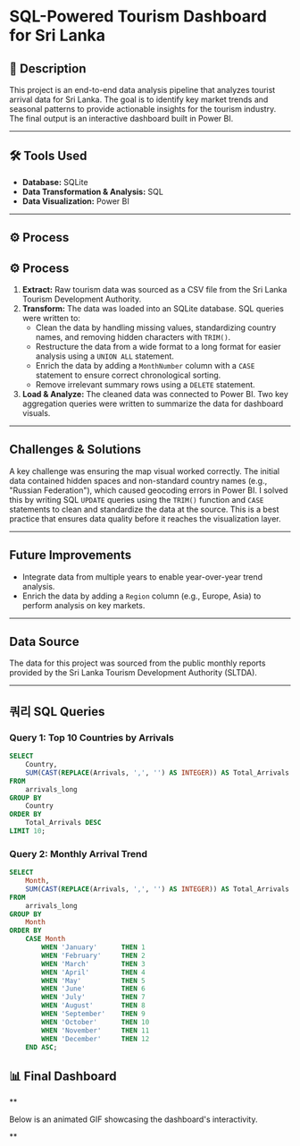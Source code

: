 # SQL-Powered Tourism Dashboard for Sri Lanka

## 📖 Description

This project is an end-to-end data analysis pipeline that analyzes tourist arrival data for Sri Lanka. The goal is to identify key market trends and seasonal patterns to provide actionable insights for the tourism industry. The final output is an interactive dashboard built in Power BI.

---

## 🛠️ Tools Used

* **Database:** SQLite
* **Data Transformation & Analysis:** SQL
* **Data Visualization:** Power BI

---

## ⚙️ Process

## ⚙️ Process

1.  **Extract:** Raw tourism data was sourced as a CSV file from the Sri Lanka Tourism Development Authority.
2.  **Transform:** The data was loaded into an SQLite database. SQL queries were written to:
      * Clean the data by handling missing values, standardizing country names, and removing hidden characters with `TRIM()`.
      * Restructure the data from a wide format to a long format for easier analysis using a `UNION ALL` statement.
      * Enrich the data by adding a `MonthNumber` column with a `CASE` statement to ensure correct chronological sorting.
      * Remove irrelevant summary rows using a `DELETE` statement.
3.  **Load & Analyze:** The cleaned data was connected to Power BI. Two key aggregation queries were written to summarize the data for dashboard visuals.

-----

## Challenges & Solutions

A key challenge was ensuring the map visual worked correctly. The initial data contained hidden spaces and non-standard country names (e.g., "Russian Federation"), which caused geocoding errors in Power BI. I solved this by writing SQL `UPDATE` queries using the `TRIM()` function and `CASE` statements to clean and standardize the data at the source. This is a best practice that ensures data quality before it reaches the visualization layer.

-----

## Future Improvements

  * Integrate data from multiple years to enable year-over-year trend analysis.
  * Enrich the data by adding a `Region` column (e.g., Europe, Asia) to perform analysis on key markets.

-----

## Data Source

The data for this project was sourced from the public monthly reports provided by the Sri Lanka Tourism Development Authority (SLTDA).

-----

## 쿼리 SQL Queries

### Query 1: Top 10 Countries by Arrivals

```sql
SELECT
	Country,
	SUM(CAST(REPLACE(Arrivals, ',', '') AS INTEGER)) AS Total_Arrivals
FROM
	arrivals_long
GROUP BY
	Country
ORDER BY
	Total_Arrivals DESC
LIMIT 10;
```

### Query 2: Monthly Arrival Trend

```sql
SELECT
	Month,
	SUM(CAST(REPLACE(Arrivals, ',', '') AS INTEGER)) AS Total_Arrivals
FROM
	arrivals_long
GROUP BY
	Month
ORDER BY
	CASE Month
		WHEN 'January'  	THEN 1
		WHEN 'February' 	THEN 2
		WHEN 'March' 		THEN 3
		WHEN 'April' 		THEN 4
		WHEN 'May' 			THEN 5
		WHEN 'June' 		THEN 6
		WHEN 'July' 		THEN 7
		WHEN 'August' 		THEN 8
		WHEN 'September' 	THEN 9
		WHEN 'October' 		THEN 10
		WHEN 'November' 	THEN 11
		WHEN 'December' 	THEN 12
	END ASC;
```
## 📊 Final Dashboard

**

Below is an animated GIF showcasing the dashboard's interactivity.

**
